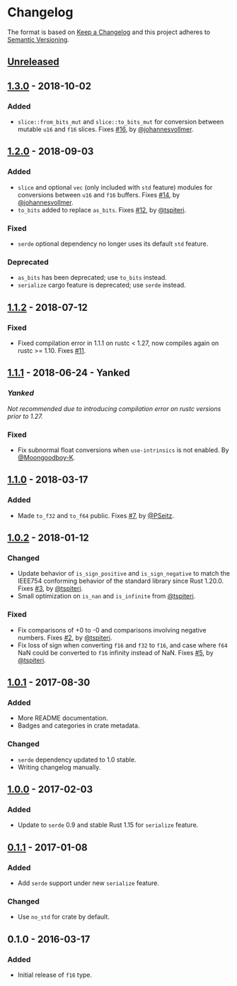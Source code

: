# Changelog

The format is based on [Keep a Changelog](http://keepachangelog.com/en/1.0.0/)
and this project adheres to [Semantic Versioning](http://semver.org/spec/v2.0.0.html).

## [Unreleased]

## [1.3.0] - 2018-10-02 <a name="1.3.0"></a>
### Added
- `slice::from_bits_mut` and `slice::to_bits_mut` for conversion between mutable `u16` and `f16`
slices. Fixes [#16], by [@johannesvollmer].

## [1.2.0] - 2018-09-03 <a name="1.2.0"></a>
### Added
- `slice` and optional `vec` (only included with `std` feature) modules for conversions between `u16` and `f16`
buffers. Fixes [#14], by [@johannesvollmer].
- `to_bits` added to replace `as_bits`. Fixes [#12], by [@tspiteri].
### Fixed
- `serde` optional dependency no longer uses its default `std` feature.
### Deprecated
- `as_bits` has been deprecated; use `to_bits` instead.
- `serialize` cargo feature is deprecated; use `serde` instead.

## [1.1.2] - 2018-07-12 <a name="1.1.2"></a>
### Fixed
- Fixed compilation error in 1.1.1 on rustc < 1.27, now compiles again on rustc >= 1.10. Fixes [#11].

## [1.1.1] - 2018-06-24 - **Yanked** <a name="1.1.1"></a>
### ***Yanked***
*Not recommended due to introducing compilation error on rustc versions prior to 1.27.*
### Fixed
- Fix subnormal float conversions when `use-intrinsics` is not enabled. By [@Moongoodboy-K].

## [1.1.0] - 2018-03-17 <a name="1.1.0"></a>
### Added
- Made `to_f32` and `to_f64` public. Fixes [#7], by [@PSeitz].

## [1.0.2] - 2018-01-12 <a name="1.0.2"></a>
### Changed
- Update behavior of `is_sign_positive` and `is_sign_negative` to match the IEEE754 conforming
behavior of the standard library since Rust 1.20.0. Fixes [#3], by [@tspiteri].
- Small optimization on `is_nan` and `is_infinite` from [@tspiteri].
### Fixed
- Fix comparisons of +0 to -0 and comparisons involving negative numbers. Fixes [#2], by [@tspiteri].
- Fix loss of sign when converting `f16` and `f32` to `f16`, and case where `f64` NaN could be
converted to `f16` infinity instead of NaN. Fixes [#5], by [@tspiteri].

## [1.0.1] - 2017-08-30 <a name="1.0.1"></a>
### Added
- More README documentation.
- Badges and categories in crate metadata.
### Changed
- `serde` dependency updated to 1.0 stable.
- Writing changelog manually.

## [1.0.0] - 2017-02-03 <a name="1.0.0"></a>
### Added
- Update to `serde` 0.9 and stable Rust 1.15 for `serialize` feature.

## [0.1.1] - 2017-01-08 <a name="0.1.1"></a>
### Added
- Add `serde` support under new `serialize` feature.
### Changed
- Use `no_std` for crate by default.

## 0.1.0 - 2016-03-17 <a name="0.1.0"></a>
### Added
- Initial release of `f16` type.

[#2]: https://github.com/starkat99/half-rs/issues/2
[#3]: https://github.com/starkat99/half-rs/issues/3
[#5]: https://github.com/starkat99/half-rs/issues/5
[#7]: https://github.com/starkat99/half-rs/issues/7
[#11]: https://github.com/starkat99/half-rs/issues/11
[#12]: https://github.com/starkat99/half-rs/issues/12
[#14]: https://github.com/starkat99/half-rs/issues/14
[#16]: https://github.com/starkat99/half-rs/issues/16

[@tspiteri]: https://github.com/tspiteri
[@PSeitz]: https://github.com/PSeitz
[@Moongoodboy-K]: https://github.com/Moongoodboy-K
[@johannesvollmer]: https://github.com/johannesvollmer

[Unreleased]: https://github.com/starkat99/half-rs/compare/v1.3.0...HEAD
[1.3.0]: https://github.com/starkat99/half-rs/compare/v1.2.0...v1.3.0
[1.2.0]: https://github.com/starkat99/half-rs/compare/v1.1.2...v1.2.0
[1.1.2]: https://github.com/starkat99/half-rs/compare/v1.1.1...v1.1.2
[1.1.1]: https://github.com/starkat99/half-rs/compare/v1.1.0...v1.1.1
[1.1.0]: https://github.com/starkat99/half-rs/compare/v1.0.2...v1.1.0
[1.0.2]: https://github.com/starkat99/half-rs/compare/v1.0.1...v1.0.2
[1.0.1]: https://github.com/starkat99/half-rs/compare/v1.0.0...v1.0.1
[1.0.0]: https://github.com/starkat99/half-rs/compare/v0.1.1...v1.0.0
[0.1.1]: https://github.com/starkat99/half-rs/compare/v0.1.0...v0.1.1
